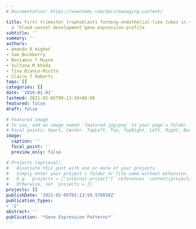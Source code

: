 ```yaml
---
# Documentation: https://wowchemy.com/docs/managing-content/

title: First trimester trophoblasts forming endothelial-like tubes in vitro emulate
  a ‘blood vessel development’gene expression profile
subtitle: ''
summary: ''
authors:
- Amanda R Highet
- Sam Buckberry
- Benjamin T Mayne
- Sultana M Khoda
- Tina Bianco-Miotto
- Claire T Roberts
tags: []
categories: []
date: '2016-01-01'
lastmod: 2021-02-05T09:13:59+08:00
featured: false
draft: false

# Featured image
# To use, add an image named `featured.jpg/png` to your page's folder.
# Focal points: Smart, Center, TopLeft, Top, TopRight, Left, Right, BottomLeft, Bottom, BottomRight.
image:
  caption: ''
  focal_point: ''
  preview_only: false

# Projects (optional).
#   Associate this post with one or more of your projects.
#   Simply enter your project's folder or file name without extension.
#   E.g. `projects = ["internal-project"]` references `content/project/deep-learning/index.md`.
#   Otherwise, set `projects = []`.
projects: []
publishDate: '2021-02-05T01:13:59.576658Z'
publication_types:
- '2'
abstract: ''
publication: '*Gene Expression Patterns*'
---
```

